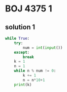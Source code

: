 # BOJ 4375 1

## solution 1

```python
while True:
    try:
        num = int(input())
    except:
        break
    k = 1
    n = 1
    while n % num != 0:
        k += 1
        n = n*10+1
    print(k)

```
